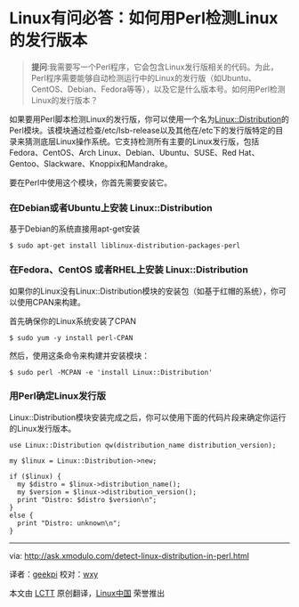 Linux有问必答：如何用Perl检测Linux的发行版本
================================================================================
> **提问**:我需要写一个Perl程序，它会包含Linux发行版相关的代码。为此，Perl程序需要能够自动检测运行中的Linux的发行版（如Ubuntu、CentOS、Debian、Fedora等等），以及它是什么版本号。如何用Perl检测Linux的发行版本？

如果要用Perl脚本检测Linux的发行版，你可以使用一个名为[Linux::Distribution][1]的Perl模块。该模块通过检查/etc/lsb-release以及其他在/etc下的发行版特定的目录来猜测底层Linux操作系统。它支持检测所有主要的Linux发行版，包括Fedora、CentOS、Arch Linux、Debian、Ubuntu、SUSE、Red Hat、Gentoo、Slackware、Knoppix和Mandrake。

要在Perl中使用这个模块，你首先需要安装它。

### 在Debian或者Ubuntu上安装 Linux::Distribution  ###

基于Debian的系统直接用apt-get安装

    $ sudo apt-get install liblinux-distribution-packages-perl 

### 在Fedora、CentOS 或者RHEL上安装 Linux::Distribution  ###

如果你的Linux没有Linux::Distribution模块的安装包（如基于红帽的系统），你可以使用CPAN来构建。

首先确保你的Linux系统安装了CPAN

    $ sudo yum -y install perl-CPAN 

然后，使用这条命令来构建并安装模块：

    $ sudo perl -MCPAN -e 'install Linux::Distribution' 

### 用Perl确定Linux发行版 ###

Linux::Distribution模块安装完成之后，你可以使用下面的代码片段来确定你运行的Linux发行版本。

    use Linux::Distribution qw(distribution_name distribution_version);
     
    my $linux = Linux::Distribution->new;
     
    if ($linux) {
      my $distro = $linux->distribution_name();
      my $version = $linux->distribution_version();
      print "Distro: $distro $version\n";
    }
    else {
      print "Distro: unknown\n";
    }

--------------------------------------------------------------------------------

via: http://ask.xmodulo.com/detect-linux-distribution-in-perl.html

译者：[geekpi](https://github.com/geekpi)
校对：[wxy](https://github.com/wxy)

本文由 [LCTT](https://github.com/LCTT/TranslateProject) 原创翻译，[Linux中国](http://linux.cn/) 荣誉推出

[1]:https://metacpan.org/pod/Linux::Distribution